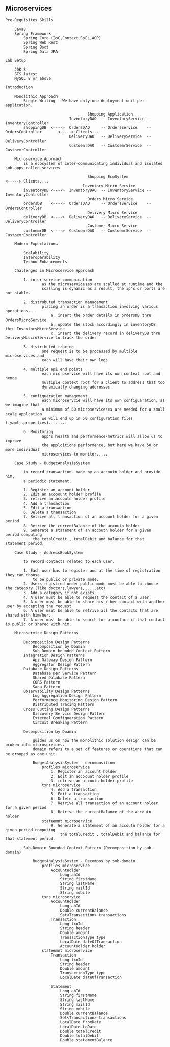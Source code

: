 Microservices
----------------------------------------------------------------------------

    Pre-Requisites Skills

        Java8
        Spring Framework
            Spring Core (IoC,Context,SpEL,AOP)
            Spring Web Rest
            Spring Boot
            Spring Data JPA
    
    Lab Setup

        JDK 8
        STS latest
        MySQL 8 or above

    Introduction

        Monolithic Approach
            Single Writing - We have only one deployment unit per application.

                                        Shopping Application
                                InventoryDAO  -- InventoryService -- InventoryController    
            shoppingDB  <---->  OrdersDAO     -- OrdersService    -- OrdersController       <-----> Clients....
                                DeliveryDAO   -- DeliveryService  -- DeliveryController
                                CustoemrDAO   -- CustoemrService  -- CustoemrController

        Microservice Approach
            is a ecosystem of inter-communicating individual and isolated sub-apps called services

                                        Shopping EcoSystem                                   <-----> Clients....
                                      Inventory Micro Service
            inventoryDB <---->  InventoryDAO  -- InventoryService -- InventoryController    
                                        Orders Micro Service
            ordersDB    <---->  OrdersDAO     -- OrdersService    -- OrdersController      
                                        Delivery Micro Service
            deliveryDB  <---->  DeliveryDAO   -- DeliveryService  -- DeliveryController
                                        Customer Micro Service
            custoemrDB  <---->  CustoemrDAO   -- CustoemrService  -- CustoemrController

        Modern Expectations

            Scalability
            Interoparability
            Techno-Enhancements
        
        Challenges in Microservice Approach

            1. inter service communication 
                    as the microserviceses are scalled at runtime and the 
                    scalling is dynamic as a result, the ip's or ports are not stable.

            2. distrubuted transaction management
                    placing an order is a transaction involving various operations...
                        a. insert the order details in ordersDB thru OrdersMicroService
                        b. update the stock accordingly in inventoryDB thru InventoryMicroService
                        c. insert the delivery record in deliveryDB thru DeliveryMiucroService to track the order

            3. distributed tracing
                    one request is to be processed by multiple microservices and
                    each will have their own logs.

            4. multiple api end points 
                    each microservice will have its own context root and hence
                    multiple context root for a client to address that too 
                    dynamically changing addresses.

            5. configuaration management
                    each microservcie will have its own configuaration, as we imagine that 
                    a minimum of 50 microserviceses are needed for a small scale applcation
                    we will end up in 50 configuration files (.yaml,.properties)........

            6. Monitoring
                    app's health and performence-metrics will allow us to improve
                    the applcitions performence, but here we have 50 or more individual
                    microservices to monitor.....

        Case Study - BudgetAnalysisSystem
            
            to record transactions made by an accoutn holder and provide him,
            a periodic statement.

            1. Register an account holder
            2. Edit an accoount holder profile
            3. retrive an accoutn holder profile
            4. Add a transaction
            5. Edit a transaction
            6. Delete a transaction
            7. Retrive all transaction of an account holder for a given period
            8. Retrive the currentBalance of the accoutn holder
            9. Generate a statement of an accoutn holder for a given period computing
                the totalCredit , totalDebit and balance for that statement period.

        Case Study - AddressBookSystem
            
            to record contacts related to each user.

            1. Each user has to register and at the time of registration they can choose
                to be public or private mode.
            2. Users registred under public mode must be able to choose the category (like doctors,lawyers,.....etc)
            3. Add a category if not exists
            4. A user must be able to request the contact of a user.
            5. A user must be able to share his / her contact with another user by accepting the request
            6. A user msut be able to retrive all the contacts that are shared with him/her.
            7. A user must be able to search for a contact if that contact is public or shared with him. 

        Microservice Design Patterns

            Decomposition Design Patterns
                Decomposition by Doamin
                Sub-Domain bounded Context Pattern
            Integration Design Patterns
                Api Gateway Design Pattern
                Aggregator Design Pattern
            Database Design Patterns
                Database per Service Pattern
                Shared Database Pattern
                CQRS Pattern
                Saga Pattern
            Observability Design Patterns
                Log Aggregation Design Pattern
                Performence Monitoring Design Pattern
                Distributed Tracing Pattern
            Cross Cutting Design Patterns
                Discovery Service Design Pattern
                External Configuaration Pattern
                Circuit Breaking Pattern

            Decomposition by Doamin

                guides us on how the monolithic solution design can be broken into microservices.
                domain refers to a set of features or operations that can be grouped as one unit.

                BudgetAnalysisSystem - decomposition            
                    profiles microservice
                        1. Register an account holder
                        2. Edit an accoount holder profile
                        3. retrive an accoutn holder profile
                    txns microservice
                        4. Add a transaction
                        5. Edit a transaction
                        6. Delete a transaction
                        7. Retrive all transaction of an account holder for a given period
                        8. Retrive the currentBalance of the accoutn holder
                    stateemnt microservice
                        9. Generate a statement of an accoutn holder for a given period computing
                            the totalCredit , totalDebit and balance for that statement period.

            Sub-Domain Bounded Context Pattern (Decomposition by sub-domain)

                BudgetAnalysisSystem - Decompos by sub-domain
                    profiles microservice
                        AccountHolder                   
                            Long ahId
                            String firstName
                            String lastName
                            String mailId
                            String mobile
                    txns microservice
                        AccountHolder
                            Long ahId
                            Double currentBalance
                            Set<Transaction> transactions
                        Transaction                
                            Long txnId
                            String header
                            Double amount
                            TransactionType type
                            LocalDate dateOfTransaction
                            AccountHolder holder
                    stateemnt microservice
                        Transaction                
                            Long txnId
                            String header
                            Double amount
                            TransactionType type
                            LocalDate dateOfTransaction
                    
                        Statement
                            Long ahId
                            String firstName
                            String lastName
                            String mailId
                            String mobile
                            Double currentBalance
                            Set<Transaction> transactions
                            LocalDate fromDate
                            LocalDate toDate
                            Double totalCredit
                            Double totalDebit
                            Double statementBalance




    
    